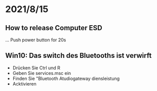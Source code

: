 # 2021/8/15
## How to release Computer ESD
... Push power button for 20s

## Win10: Das switch des Bluetooths ist verwirft
- Drücken Sie Ctrl und R
- Geben Sie services.msc ein
- Finden Sie "Bluetooth Atudiogateway diensleistung
- Acktivieren